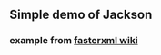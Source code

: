 ## Simple demo of Jackson

### example from [fasterxml wiki](http://wiki.fasterxml.com/JacksonInFiveMinutes#Examples)